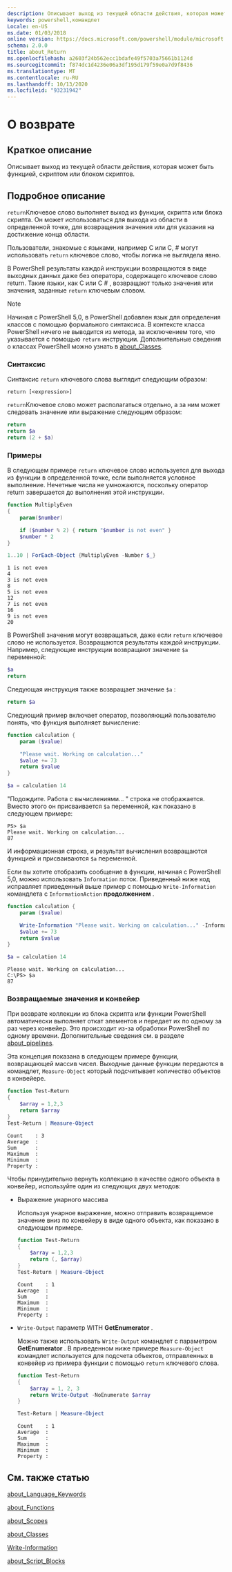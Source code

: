 ```yaml
---
description: Описывает выход из текущей области действия, которая может быть функцией, скриптом или блоком скриптов.
keywords: powershell,командлет
Locale: en-US
ms.date: 01/03/2018
online version: https://docs.microsoft.com/powershell/module/microsoft.powershell.core/about/about_return?view=powershell-5.1&WT.mc_id=ps-gethelp
schema: 2.0.0
title: about_Return
ms.openlocfilehash: a2603f24b562ecc1bdafe49f5703a75661b1124d
ms.sourcegitcommit: f874dc1d4236e06a3df195d179f59e0a7d9f8436
ms.translationtype: MT
ms.contentlocale: ru-RU
ms.lasthandoff: 10/13/2020
ms.locfileid: "93231942"
---
```

# <a name="about-return"></a>О возврате

## <a name="short-description"></a>Краткое описание

Описывает выход из текущей области действия, которая может быть функцией, скриптом или блоком скриптов.

## <a name="long-description"></a>Подробное описание

`return`Ключевое слово выполняет выход из функции, скрипта или блока скрипта. Он может использоваться для выхода из области в определенной точке, для возвращения значения или для указания на достижение конца области.

Пользователи, знакомые с языками, например C или C, \# могут использовать `return` ключевое слово, чтобы логика не выглядела явно.

В PowerShell результаты каждой инструкции возвращаются в виде выходных данных даже без оператора, содержащего ключевое слово return. Такие языки, как C или C \# , возвращают только значения или значения, заданные `return` ключевым словом.

> [!NOTE]
> Начиная с PowerShell 5,0, в PowerShell добавлен язык для определения классов с помощью формального синтаксиса.  В контексте класса PowerShell ничего не выводится из метода, за исключением того, что указывается с помощью `return` инструкции. Дополнительные сведения о классах PowerShell можно узнать в [about_Classes](about_Classes.md).

### <a name="syntax"></a>Синтаксис

Синтаксис `return` ключевого слова выглядит следующим образом:

```
return [<expression>]
```

`return`Ключевое слово может располагаться отдельно, а за ним может следовать значение или выражение следующим образом:

```powershell
return
return $a
return (2 + $a)
```

### <a name="examples"></a>Примеры

В следующем примере `return` ключевое слово используется для выхода из функции в определенной точке, если выполняется условное выполнение. Нечетные числа не умножаются, поскольку оператор return завершается до выполнения этой инструкции.

```powershell
function MultiplyEven
{
    param($number)

    if ($number % 2) { return "$number is not even" }
    $number * 2
}

1..10 | ForEach-Object {MultiplyEven -Number $_}
```

```output
1 is not even
4
3 is not even
8
5 is not even
12
7 is not even
16
9 is not even
20
```

В PowerShell значения могут возвращаться, даже если `return` ключевое слово не используется.
Возвращаются результаты каждой инструкции. Например, следующие инструкции возвращают значение `$a` переменной:

```powershell
$a
return
```

Следующая инструкция также возвращает значение `$a` :

```powershell
return $a
```

Следующий пример включает оператор, позволяющий пользователю понять, что функция выполняет вычисление:

```powershell
function calculation {
    param ($value)

    "Please wait. Working on calculation..."
    $value += 73
    return $value
}

$a = calculation 14
```

"Подождите. Работа с вычислениями... " строка не отображается. Вместо этого он присваивается `$a` переменной, как показано в следующем примере:

```
PS> $a
Please wait. Working on calculation...
87
```

И информационная строка, и результат вычисления возвращаются функцией и присваиваются `$a` переменной.

Если вы хотите отобразить сообщение в функции, начиная с PowerShell 5,0, можно использовать `Information` поток. Приведенный ниже код исправляет приведенный выше пример с помощью `Write-Information` командлета с `InformationAction` **продолжением** .

```powershell
function calculation {
    param ($value)

    Write-Information "Please wait. Working on calculation..." -InformationAction Continue
    $value += 73
    return $value
}

$a = calculation 14
```

```output
Please wait. Working on calculation...
C:\PS> $a
87
```

### <a name="return-values-and-the-pipeline"></a>Возвращаемые значения и конвейер

При возврате коллекции из блока скрипта или функции PowerShell автоматически выполняет откат элементов и передает их по одному за раз через конвейер. Это происходит из-за обработки PowerShell по одному времени. Дополнительные сведения см. в разделе [about_pipelines](about_pipelines.md).

Эта концепция показана в следующем примере функции, возвращающей массив чисел. Выходные данные функции передаются в командлет, `Measure-Object` который подсчитывает количество объектов в конвейере.

```powershell
function Test-Return
{
    $array = 1,2,3
    return $array
}
Test-Return | Measure-Object
```

```Output
Count    : 3
Average  :
Sum      :
Maximum  :
Minimum  :
Property :
```

Чтобы принудительно вернуть коллекцию в качестве одного объекта в конвейер, используйте один из следующих двух методов:

- Выражение унарного массива

  Используя унарное выражение, можно отправить возвращаемое значение вниз по конвейеру в виде одного объекта, как показано в следующем примере.

  ```powershell
  function Test-Return
  {
      $array = 1,2,3
      return (, $array)
  }
  Test-Return | Measure-Object
  ```

  ```Output
  Count    : 1
  Average  :
  Sum      :
  Maximum  :
  Minimum  :
  Property :
  ```

- `Write-Output` параметр WITH **GetEnumerator** .

  Можно также использовать `Write-Output` командлет с параметром **GetEnumerator** . В приведенном ниже примере `Measure-Object` командлет используется для подсчета объектов, отправленных в конвейер из примера функции с помощью `return` ключевого слова.

  ```powershell
  function Test-Return
  {
      $array = 1, 2, 3
      return Write-Output -NoEnumerate $array
  }

  Test-Return | Measure-Object
  ```

  ```Output
  Count    : 1
  Average  :
  Sum      :
  Maximum  :
  Minimum  :
  Property :
  ```

## <a name="see-also"></a>См. также статью

[about_Language_Keywords](about_Language_Keywords.md)

[about_Functions](about_Functions.md)

[about_Scopes](about_Scopes.md)

[about_Classes](about_Classes.md)

[Write-Information](xref:Microsoft.PowerShell.Utility.Write-Information)

[about_Script_Blocks](about_Script_Blocks.md)
